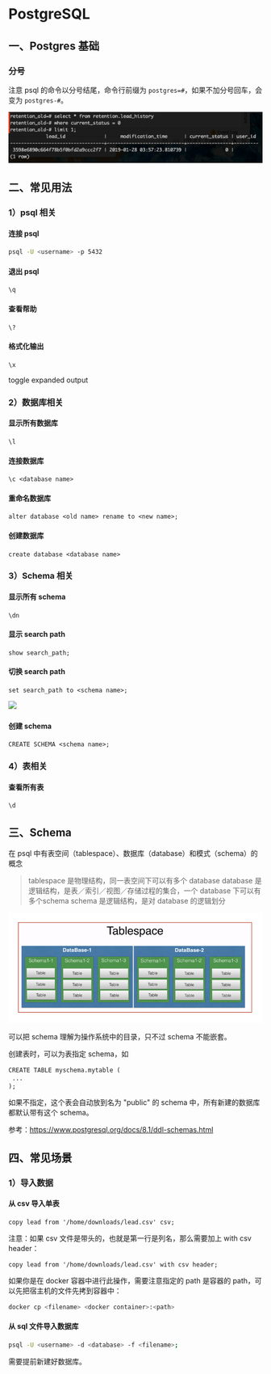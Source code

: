 # PostgreSQL

## 一、Postgres 基础

### 分号

注意 psql 的命令以分号结尾，命令行前缀为 `postgres=#`，如果不加分号回车，会变为 `postgres-#`。

![](./assets/use_semicolon.png)

## 二、常见用法

### 1）psql 相关

#### 连接 psql

```bash
psql -U <username> -p 5432
```

#### 退出 psql

```postgresql
\q
```

#### 查看帮助

```postgresql
\?
```

#### 格式化输出

```postgresql
\x
```

toggle expanded output

### 2）数据库相关

#### 显示所有数据库

```postgresql
\l
```

#### 连接数据库

````postgresql
\c <database name>
````

#### 重命名数据库

````postgresql
alter database <old name> rename to <new name>;
````

#### 创建数据库

````postgresql
create database <database name>
````

### 3）Schema 相关

#### 显示所有 schema

```postgresql
\dn
```

#### 显示 search path

```postgresql
show search_path;
```

#### 切换 search path

```postgresql
set search_path to <schema name>;
```

![](https://stackoverflow.com/questions/34098326/how-to-select-a-schema-in-postgres-when-using-psql)

#### 创建 schema

```postgresql
CREATE SCHEMA <schema name>;
```

### 4）表相关

#### 查看所有表

```postgresql
\d
```

## 三、Schema

在 psql 中有表空间（tablespace）、数据库（database）和模式（schema）的概念

> tablespace 是物理结构，同一表空间下可以有多个 database
database 是逻辑结构，是表／索引／视图／存储过程的集合，一个 database 下可以有多个schema
schema 是逻辑结构，是对 database 的逻辑划分

![](./assets/tablespace_database_schema.png)

可以把 schema 理解为操作系统中的目录，只不过 schema 不能嵌套。

创建表时，可以为表指定 schema，如

```postgresql
CREATE TABLE myschema.mytable (
 ...
);
```

如果不指定，这个表会自动放到名为 "public" 的 schema 中，所有新建的数据库都默认带有这个 schema。

参考：https://www.postgresql.org/docs/8.1/ddl-schemas.html

## 四、常见场景

### 1）导入数据

#### 从 csv 导入单表

```postgresql
copy lead from '/home/downloads/lead.csv' csv;
```

注意：如果 csv 文件是带头的，也就是第一行是列名，那么需要加上 with csv header：

```postgresql
copy lead from '/home/downloads/lead.csv' with csv header;
```

如果你是在 docker 容器中进行此操作，需要注意指定的 path 是容器的 path，可以先把宿主机的文件先拷到容器中：

```bash
docker cp <filename> <docker container>:<path>
```

#### 从 sql 文件导入数据库

```bash
psql -U <username> -d <database> -f <filename>;
```

需要提前新建好数据库。
